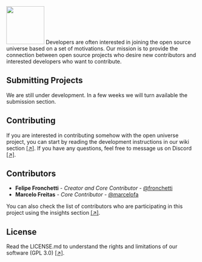 <img src="https://github.com/openuniverseorg/openuniverse/blob/master/openuniverse/website/static/img/neptune.png" width="100" height="100">
Developers are often interested in joining the open source universe based on a set of motivations. Our mission is to provide the connection between open source projects who desire new contributors and interested developers who want to contribute.

## Submitting Projects
We are still under development. In a few weeks we will turn available the submission section.

## Contributing
If you are interested in contributing somehow with the open universe project, you can start by reading the development instructions in our wiki section [[↗]](https://github.com/openuniverseorg/openuniverse/wiki). If you have any questions, feel free to message us on Discord [[↗]](https://discordapp.com/invite/wvwRDDj).

## Contributors

* **Felipe Fronchetti** - *Creator and Core Contributor* - [@fronchetti](https://github.com/fronchetti)
* **Marcelo Freitas** - *Core Contributor* - [@marcelofa](https://github.com/marcelofa)

You can also check the list of contributors who are participating in this project using the insights section [[↗]](https://github.com/openuniverseorg/openuniverse/pulse).

## License
Read the LICENSE.md to understand the rights and limitations of our software (GPL 3.0) [[↗]](https://github.com/openuniverseorg/openuniverse/blob/master/LICENSE.md). 


